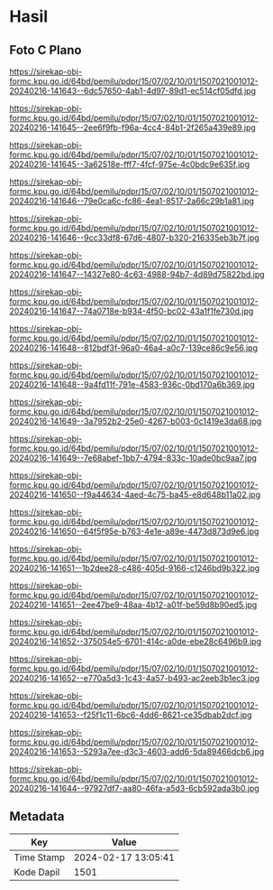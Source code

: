 # Hasil

## Foto C Plano

https://sirekap-obj-formc.kpu.go.id/64bd/pemilu/pdpr/15/07/02/10/01/1507021001012-20240216-141643--6dc57650-4ab1-4d97-89d1-ec514cf05dfd.jpg

https://sirekap-obj-formc.kpu.go.id/64bd/pemilu/pdpr/15/07/02/10/01/1507021001012-20240216-141645--2ee6f9fb-f96a-4cc4-84b1-2f265a439e89.jpg

https://sirekap-obj-formc.kpu.go.id/64bd/pemilu/pdpr/15/07/02/10/01/1507021001012-20240216-141645--3a62518e-fff7-4fcf-975e-4c0bdc9e635f.jpg

https://sirekap-obj-formc.kpu.go.id/64bd/pemilu/pdpr/15/07/02/10/01/1507021001012-20240216-141646--79e0ca6c-fc86-4ea1-8517-2a66c29b1a81.jpg

https://sirekap-obj-formc.kpu.go.id/64bd/pemilu/pdpr/15/07/02/10/01/1507021001012-20240216-141646--9cc33df8-67d6-4807-b320-216335eb3b7f.jpg

https://sirekap-obj-formc.kpu.go.id/64bd/pemilu/pdpr/15/07/02/10/01/1507021001012-20240216-141647--14327e80-4c63-4988-94b7-4d89d75822bd.jpg

https://sirekap-obj-formc.kpu.go.id/64bd/pemilu/pdpr/15/07/02/10/01/1507021001012-20240216-141647--74a0718e-b934-4f50-bc02-43a1f1fe730d.jpg

https://sirekap-obj-formc.kpu.go.id/64bd/pemilu/pdpr/15/07/02/10/01/1507021001012-20240216-141648--812bdf3f-96a0-46a4-a0c7-139ce86c9e56.jpg

https://sirekap-obj-formc.kpu.go.id/64bd/pemilu/pdpr/15/07/02/10/01/1507021001012-20240216-141648--9a4fd11f-791e-4583-936c-0bd170a6b369.jpg

https://sirekap-obj-formc.kpu.go.id/64bd/pemilu/pdpr/15/07/02/10/01/1507021001012-20240216-141649--3a7952b2-25e0-4267-b003-0c1419e3da68.jpg

https://sirekap-obj-formc.kpu.go.id/64bd/pemilu/pdpr/15/07/02/10/01/1507021001012-20240216-141649--7e68abef-1bb7-4794-833c-10ade0bc9aa7.jpg

https://sirekap-obj-formc.kpu.go.id/64bd/pemilu/pdpr/15/07/02/10/01/1507021001012-20240216-141650--f9a44634-4aed-4c75-ba45-e8d648b11a02.jpg

https://sirekap-obj-formc.kpu.go.id/64bd/pemilu/pdpr/15/07/02/10/01/1507021001012-20240216-141650--64f5f95e-b763-4e1e-a89e-4473d873d9e6.jpg

https://sirekap-obj-formc.kpu.go.id/64bd/pemilu/pdpr/15/07/02/10/01/1507021001012-20240216-141651--1b2dee28-c486-405d-9166-c1246bd9b322.jpg

https://sirekap-obj-formc.kpu.go.id/64bd/pemilu/pdpr/15/07/02/10/01/1507021001012-20240216-141651--2ee47be9-48aa-4b12-a01f-be59d8b90ed5.jpg

https://sirekap-obj-formc.kpu.go.id/64bd/pemilu/pdpr/15/07/02/10/01/1507021001012-20240216-141652--375054e5-6701-414c-a0de-ebe28c6496b9.jpg

https://sirekap-obj-formc.kpu.go.id/64bd/pemilu/pdpr/15/07/02/10/01/1507021001012-20240216-141652--e770a5d3-1c43-4a57-b493-ac2eeb3b1ec3.jpg

https://sirekap-obj-formc.kpu.go.id/64bd/pemilu/pdpr/15/07/02/10/01/1507021001012-20240216-141653--f25f1c11-6bc6-4dd6-8621-ce35dbab2dcf.jpg

https://sirekap-obj-formc.kpu.go.id/64bd/pemilu/pdpr/15/07/02/10/01/1507021001012-20240216-141653--5293a7ee-d3c3-4603-add6-5da89466dcb6.jpg

https://sirekap-obj-formc.kpu.go.id/64bd/pemilu/pdpr/15/07/02/10/01/1507021001012-20240216-141644--97927df7-aa80-46fa-a5d3-6cb592ada3b0.jpg


## Metadata

| Key        | Value               |
| ---------- | ------------------- |
| Time Stamp | 2024-02-17 13:05:41 |
| Kode Dapil | 1501                |



